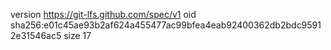 version https://git-lfs.github.com/spec/v1
oid sha256:e01c45ae93b2af624a455477ac99bfea4eab92400362db2bdc95912e31546ac5
size 17
